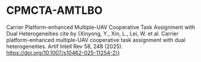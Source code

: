 # CPMCTA-AMTLBO
 Carrier Platform-enhanced Multiple-UAV Cooperative Task Assignment with Dual Heterogeneities
 cite by \{Xinyong, Y., Xin, L., Lei, W. et al. Carrier platform-enhanced multiple-UAV cooperative task assignment with dual heterogeneities. Artif Intell Rev 58, 248 (2025). https://doi.org/10.1007/s10462-025-11254-2\}
